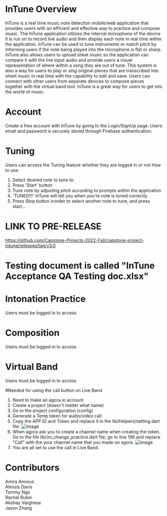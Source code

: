 # InTune Overview
InTune is a real time music note detection mobile/web application that provides users with an efficient and effective way to practice and compose music. The InTune application utilizes the internal microphone of the device it is run on to record live audio and then display each note in real time within the application. InTune can be used to tune instruments or match pitch by informing users if the note being played into the microphone is flat or sharp. InTune also allows users to upload sheet music so the application can compare it with the live input audio and provide users a visual representation of where within a song they are out of tune. This system is also a way for users to play or sing original pieces that are transcribed into sheet music in real time with the capability to edit and save. Users can connect with other users from separate devices to compose pieces together with the virtual band tool. InTune is a great way for users to get into the world of music. 

# Account
Create a free account with InTune by going to the Login/SignUp page. Users email and password is securely stored through Firebase authentication.

# Tuning
Users can access the Tuning feature whether they are logged in or not
How to use:
1. Select desired note to tune to.
2. Press 'Start' button
3. Tune note by adjusting pitch according to prompts within the application
4. 'TUNED!!!' InTune will tell you when you're note is tuned correctly
5. Press Stop button inorder to select another note to tune, and press start...

# LINK TO PRE-RELEASE
https://github.com/Capstone-Projects-2022-Fall/capstone-project-intune/releases/tag/v3.0

# Testing document is called "InTune Acceptance QA Testing doc.xlsx"

# Intonation Practice 
Users must be logged in to access

# Composition 
Users must be logged in to access

# Virtual Band
Users must be logged in to access

#Needed for using the call button on Live Band
1. Need to make an agora.io account
2. Create a project (doesn't matter what name)
3. Go to the project configuration (config)
4. Generate a Temp token for audio/video call 
5. Copy the APP ID and Token and replace it in the lib/Helpers/setting.dart file.
![image](https://user-images.githubusercontent.com/89527340/206043108-3b089dec-244a-4536-a0e2-1fcbc4b42b5e.png)
6. When agora ask you to create a channel name when creating the token. Go to the file lib/on_change_practice.dart file, go to line 196 and replace "Call" with the your channel name that you made on agora.
![image](https://user-images.githubusercontent.com/89527340/206044243-187eb428-11a5-43bb-ab6c-a3e54e47f01f.png)
7. You are all set to use the call in Live Band.


# Contributors
Amira Annous </br>
Alexsis Davis</br>
Tommy Ngo</br>
Rachel Rubin</br>
Akshay Varghese</br>
Jason Zhang
